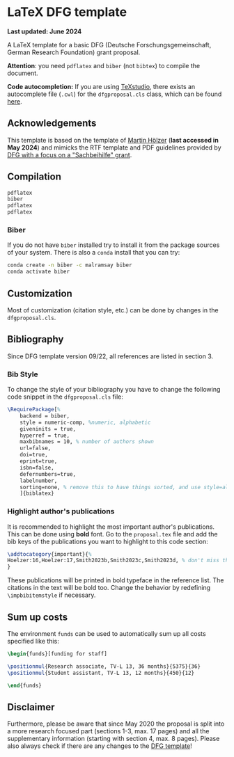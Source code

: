# LaTeX DFG template 

**Last updated: June 2024**

A LaTeX template for a basic DFG (Deutsche Forschungsgemeinschaft, German
Research Foundation) grant proposal.

__Attention__: you need ``pdflatex`` and
``biber`` (not ``bibtex``) to compile the document. 

**Code autocompletion:** If you are using
[TeXstudio](https://www.texstudio.org/), there exists an autocomplete file
(`.cwl`) for the `dfgproposal.cls` class, which can be found
[here](https://gist.github.com/klb2/c0ba8ab7e4d2a7a62f39965cb0efdad0).

## Acknowledgements

This template is based on the template of [Martin
Hölzer](https://github.com/hoelzer/dfg) (**last accessed in May 2024**) and
mimicks the RTF template and PDF guidelines provided by
[DFG with a focus on a "Sachbeihilfe" grant](https://www.dfg.de/foerderung/programme/einzelfoerderung/sachbeihilfe/formulare_merkblaetter/index.jsp).

## Compilation

```bash
pdflatex
biber
pdflatex
pdflatex
```

### Biber

If you do not have ``biber`` installed try to install it from the package sources of your system. There is also a ``conda`` install that you can try:

```bash
conda create -n biber -c malramsay biber 
conda activate biber
```

## Customization

Most of customization (citation style, etc.) can be done by changes in the
`dfgproposal.cls`.

## Bibliography

Since DFG template version 09/22, all references are listed in section 3.

### Bib Style

To change the style of your bibliography you have to change the following code snippet in the ``dfgproposal.cls`` file:

```latex
\RequirePackage[%
    backend = biber,
    style = numeric-comp, %numeric, alphabetic
    giveninits = true,
    hyperref = true,
    maxbibnames = 10, % number of authors shown
    url=false,
    doi=true,
    eprint=true,
    isbn=false,
    defernumbers=true,
    labelnumber,
    sorting=none, % remove this to have things sorted, and use style=alphabetic
    ]{biblatex}
```

### Highlight author's publications

It is recommended to highlight the most important author's publications. This can be done using **bold** font.
Go to the `proposal.tex` file and add the bib keys of the publications you want to highlight to this code section:

```latex
\addtocategory{important}{%
Hoelzer:16,Hoelzer:17,Smith2023b,Smith2023c,Smith2023d, % don't miss the comma after the last entry
}
```

These publications will be printed in bold typeface in the reference list. The citations in the text will be bold too.
Change the behavior by redefining `\impbibitemstyle` if necessary.

## Sum up costs

The environment `funds` can be used to automatically sum up all costs specified like this:

```latex
\begin{funds}[funding for staff]

\positionmul{Research associate, TV-L 13, 36 months}{5375}{36}
\positionmul{Student assistant, TV-L 13, 12 months}{450}{12}

\end{funds}
```

## Disclaimer

Furthermore, please be aware that since May 2020 the proposal is split into a more research focused part (sections 1-3, max. 17 pages) and all the supplementary information (starting with section 4, max. 8 pages).
Please also always check if there are any changes to the [DFG template](https://www.dfg.de/foerderung/programme/einzelfoerderung/sachbeihilfe/formulare_merkblaetter/index.jsp)!


